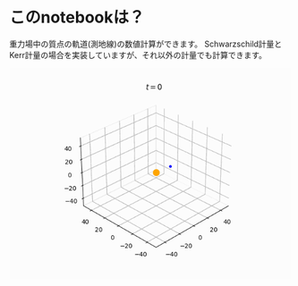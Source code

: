 # このnotebookは？

重力場中の質点の軌道(測地線)の数値計算ができます。
Schwarzschild計量とKerr計量の場合を実装していますが、それ以外の計量でも計算できます。

![demo](https://github.com/qope/Apsidal-precession/blob/master/ani.gif)
